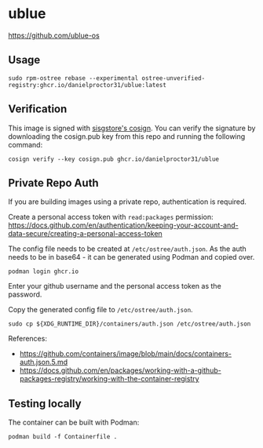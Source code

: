 # ublue

https://github.com/ublue-os

## Usage
```
sudo rpm-ostree rebase --experimental ostree-unverified-registry:ghcr.io/danielproctor31/ublue:latest
```

## Verification
This image is signed with [sisgstore's cosign](https://docs.sigstore.dev/cosign/overview/). You can verify the signature by downloading the cosign.pub key from this repo and running the following command:

```
cosign verify --key cosign.pub ghcr.io/danielproctor31/ublue
```

## Private Repo Auth
If you are building images using a private repo, authentication is required.

Create a personal access token with `read:packages` permission: https://docs.github.com/en/authentication/keeping-your-account-and-data-secure/creating-a-personal-access-token

The config file needs to be created at `/etc/ostree/auth.json`. As the auth needs to be in base64 - it can be generated using Podman and copied over.
```
podman login ghcr.io
```
Enter your github username and the personal access token as the password.

Copy the generated config file to `/etc/ostree/auth.json`.

```
sudo cp ${XDG_RUNTIME_DIR}/containers/auth.json /etc/ostree/auth.json
```

References:
- https://github.com/containers/image/blob/main/docs/containers-auth.json.5.md
- https://docs.github.com/en/packages/working-with-a-github-packages-registry/working-with-the-container-registry

## Testing locally

The container can be built with Podman:
```
podman build -f Containerfile .
```
